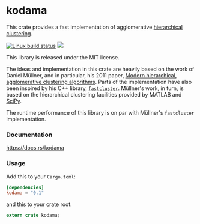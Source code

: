 kodama
======
This crate provides a fast implementation of agglomerative
[hierarchical clustering](https://en.wikipedia.org/wiki/Hierarchical_clustering).

[![Linux build status](https://travis-ci.org/diffeo/kodama.svg?branch=master)](https://travis-ci.org/diffeo/kodama)
[![](https://img.shields.io/crates/v/kodama.svg)](https://crates.io/crates/kodama)

This library is released under the MIT license.

The ideas and implementation in this crate are heavily based on the work of
Daniel Müllner, and in particular, his 2011 paper,
[Modern hierarchical, agglomerative clustering algorithms](https://arxiv.org/pdf/1109.2378.pdf).
Parts of the implementation have also been inspired by his C++
library, [`fastcluster`](http://danifold.net/fastcluster.html).
Müllner's work, in turn, is based on the hierarchical clustering facilities
provided by MATLAB and
[SciPy](https://docs.scipy.org/doc/scipy/reference/generated/scipy.cluster.hierarchy.linkage.html).

The runtime performance of this library is on par with Müllner's `fastcluster`
implementation.

### Documentation

https://docs.rs/kodama

### Usage

Add this to your `Cargo.toml`:

```toml
[dependencies]
kodama = "0.1"
```

and this to your crate root:

```rust
extern crate kodama;
```
